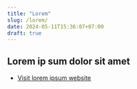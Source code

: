 ```yaml
---
title: "Lorem"
slug: /lorem/
date: 2024-05-11T15:36:07+07:00
draft: true
---
```

## Lorem ip sum dolor sit amet
+ [Visit lorem ipsum website](https://example.com)
